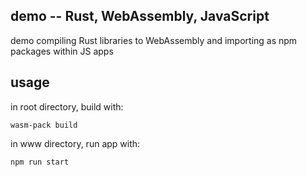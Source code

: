 ## demo -- Rust, WebAssembly, JavaScript

demo compiling Rust libraries to WebAssembly and importing as npm packages within JS apps 

## usage

in root directory, build with:

`wasm-pack build`

in www directory, run app with:

`npm run start`